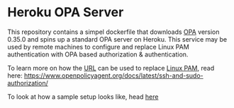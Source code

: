 # Heroku OPA Server

This repository contains a simpel dockerfile that downloads
[OPA](https://www.openpolicyagent.org/) version 0.35.0 and
spins up a standard OPA server on Heroku. This service may
be used by remote machines to configure and replace Linux PAM
authentication with OPA based authorization & authentication.

To learn more on how the [URL](https://opa-auth-server.herokuapp.com/)
can be used to replace [Linux PAM](https://www.linuxfromscratch.org/blfs/view/svn/postlfs/linux-pam.html),
read here: https://www.openpolicyagent.org/docs/latest/ssh-and-sudo-authorization/

To look at how a sample setup looks like, head [here](https://github.com/Biswajee/opa-linux-pam/actions/workflows/vanilla-build-pipeline.yml)
